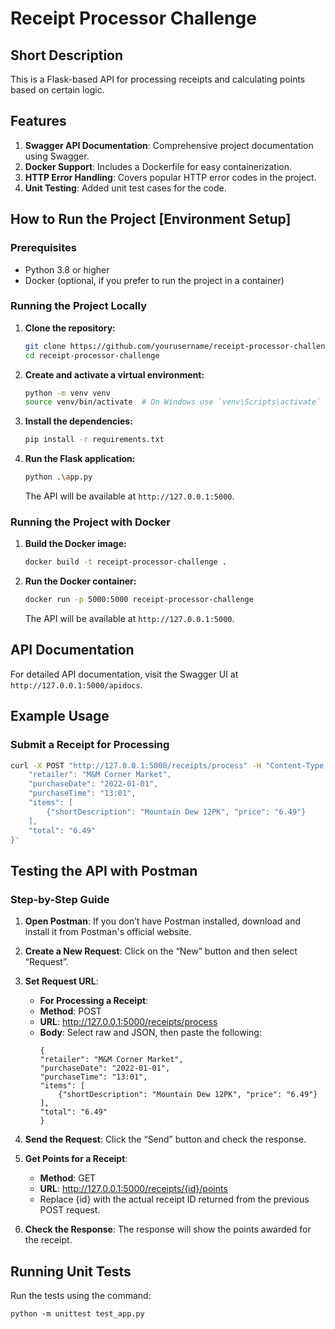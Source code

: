 # Receipt Processor Challenge

## Short Description
This is a Flask-based API for processing receipts and calculating points based on certain logic.

## Features
1. **Swagger API Documentation**: Comprehensive project documentation using Swagger.
2. **Docker Support**: Includes a Dockerfile for easy containerization.
3. **HTTP Error Handling**: Covers popular HTTP error codes in the project.
4. **Unit Testing**: Added unit test cases for the code.

## How to Run the Project [Environment Setup]

### Prerequisites
- Python 3.8 or higher
- Docker (optional, if you prefer to run the project in a container)

### Running the Project Locally

1. **Clone the repository:**
    ```bash
    git clone https://github.com/yourusername/receipt-processor-challenge.git
    cd receipt-processor-challenge
    ```

2. **Create and activate a virtual environment:**
    ```bash
    python -m venv venv
    source venv/bin/activate  # On Windows use `venv\Scripts\activate`
    ```

3. **Install the dependencies:**
    ```bash
    pip install -r requirements.txt
    ```

4. **Run the Flask application:**
    ```bash
    python .\app.py
    ```

    The API will be available at `http://127.0.0.1:5000`.

### Running the Project with Docker

1. **Build the Docker image:**
    ```bash
    docker build -t receipt-processor-challenge .
    ```

2. **Run the Docker container:**
    ```bash
    docker run -p 5000:5000 receipt-processor-challenge
    ```

    The API will be available at `http://127.0.0.1:5000`.

## API Documentation

For detailed API documentation, visit the Swagger UI at `http://127.0.0.1:5000/apidocs`.

## Example Usage

### Submit a Receipt for Processing
```bash
curl -X POST "http://127.0.0.1:5000/receipts/process" -H "Content-Type: application/json" -d '{
    "retailer": "M&M Corner Market",
    "purchaseDate": "2022-01-01",
    "purchaseTime": "13:01",
    "items": [
        {"shortDescription": "Mountain Dew 12PK", "price": "6.49"}
    ],
    "total": "6.49"
}'
```

## Testing the API with Postman
### **Step-by-Step Guide**
1. **Open Postman**: If you don’t have Postman installed, download and install it from Postman's official website.

2. **Create a New Request**: Click on the “New” button and then select “Request”.

3. **Set Request URL**:

    - **For Processing a Receipt**:
    - **Method**: POST
    - **URL**: http://127.0.0.1:5000/receipts/process
    - **Body**: Select raw and JSON, then paste the following:
        ```
        {
        "retailer": "M&M Corner Market",
        "purchaseDate": "2022-01-01",
        "purchaseTime": "13:01",
        "items": [
            {"shortDescription": "Mountain Dew 12PK", "price": "6.49"}
        ],
        "total": "6.49"
        }
        ```
4. **Send the Request**: Click the “Send” button and check the response.

5. **Get Points for a Receipt**:

    - **Method**: GET
    - **URL**: http://127.0.0.1:5000/receipts/{id}/points
    - Replace {id} with the actual receipt ID returned from the previous POST request.

6. **Check the Response**: The response will show the points awarded for the receipt.

## Running Unit Tests
Run the tests using the command:<br>
```
python -m unittest test_app.py
```
